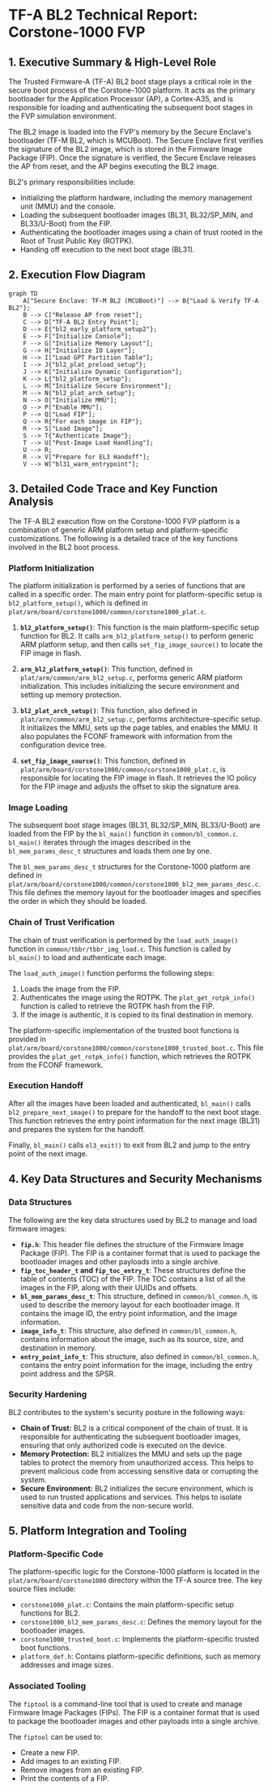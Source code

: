 # TF-A BL2 Technical Report: Corstone-1000 FVP

## 1. Executive Summary & High-Level Role

The Trusted Firmware-A (TF-A) BL2 boot stage plays a critical role in the secure boot process of the Corstone-1000 platform. It acts as the primary bootloader for the Application Processor (AP), a Cortex-A35, and is responsible for loading and authenticating the subsequent boot stages in the FVP simulation environment.

The BL2 image is loaded into the FVP's memory by the Secure Enclave's bootloader (TF-M BL2, which is MCUBoot). The Secure Enclave first verifies the signature of the BL2 image, which is stored in the Firmware Image Package (FIP). Once the signature is verified, the Secure Enclave releases the AP from reset, and the AP begins executing the BL2 image.

BL2's primary responsibilities include:
-   Initializing the platform hardware, including the memory management unit (MMU) and the console.
-   Loading the subsequent bootloader images (BL31, BL32/SP_MIN, and BL33/U-Boot) from the FIP.
-   Authenticating the bootloader images using a chain of trust rooted in the Root of Trust Public Key (ROTPK).
-   Handing off execution to the next boot stage (BL31).

## 2. Execution Flow Diagram

```mermaid
graph TD
    A["Secure Enclave: TF-M BL2 (MCUBoot)"] --> B{"Load & Verify TF-A BL2"};
    B --> C["Release AP from reset"];
    C --> D["TF-A BL2 Entry Point"];
    D --> E{"bl2_early_platform_setup2"};
    E --> F["Initialize Console"];
    F --> G["Initialize Memory Layout"];
    G --> H["Initialize IO Layer"];
    H --> I["Load GPT Partition Table"];
    I --> J{"bl2_plat_preload_setup"};
    J --> K["Initialize Dynamic Configuration"];
    K --> L{"bl2_platform_setup"};
    L --> M["Initialize Secure Environment"];
    M --> N{"bl2_plat_arch_setup"};
    N --> O["Initialize MMU"];
    O --> P["Enable MMU"];
    P --> Q["Load FIP"];
    Q --> R{"For each image in FIP"};
    R --> S["Load Image"];
    S --> T{"Authenticate Image"};
    T --> U["Post-Image Load Handling"];
    U --> R;
    R --> V["Prepare for EL3 Handoff"];
    V --> W["bl31_warm_entrypoint"];
```

## 3. Detailed Code Trace and Key Function Analysis

The TF-A BL2 execution flow on the Corstone-1000 FVP platform is a combination of generic ARM platform setup and platform-specific customizations. The following is a detailed trace of the key functions involved in the BL2 boot process.

### Platform Initialization

The platform initialization is performed by a series of functions that are called in a specific order. The main entry point for platform-specific setup is `bl2_platform_setup()`, which is defined in `plat/arm/board/corstone1000/common/corstone1000_plat.c`.

1.  **`bl2_platform_setup()`**: This function is the main platform-specific setup function for BL2. It calls `arm_bl2_platform_setup()` to perform generic ARM platform setup, and then calls `set_fip_image_source()` to locate the FIP image in flash.

2.  **`arm_bl2_platform_setup()`**: This function, defined in `plat/arm/common/arm_bl2_setup.c`, performs generic ARM platform initialization. This includes initializing the secure environment and setting up memory protection.

3.  **`bl2_plat_arch_setup()`**: This function, also defined in `plat/arm/common/arm_bl2_setup.c`, performs architecture-specific setup. It initializes the MMU, sets up the page tables, and enables the MMU. It also populates the FCONF framework with information from the configuration device tree.

4.  **`set_fip_image_source()`**: This function, defined in `plat/arm/board/corstone1000/common/corstone1000_plat.c`, is responsible for locating the FIP image in flash. It retrieves the IO policy for the FIP image and adjusts the offset to skip the signature area.

### Image Loading

The subsequent boot stage images (BL31, BL32/SP_MIN, BL33/U-Boot) are loaded from the FIP by the `bl_main()` function in `common/bl_common.c`. `bl_main()` iterates through the images described in the `bl_mem_params_desc_t` structures and loads them one by one.

The `bl_mem_params_desc_t` structures for the Corstone-1000 platform are defined in `plat/arm/board/corstone1000/common/corstone1000_bl2_mem_params_desc.c`. This file defines the memory layout for the bootloader images and specifies the order in which they should be loaded.

### Chain of Trust Verification

The chain of trust verification is performed by the `load_auth_image()` function in `common/tbbr/tbbr_img_load.c`. This function is called by `bl_main()` to load and authenticate each image.

The `load_auth_image()` function performs the following steps:
1.  Loads the image from the FIP.
2.  Authenticates the image using the ROTPK. The `plat_get_rotpk_info()` function is called to retrieve the ROTPK hash from the FIP.
3.  If the image is authentic, it is copied to its final destination in memory.

The platform-specific implementation of the trusted boot functions is provided in `plat/arm/board/corstone1000/common/corstone1000_trusted_boot.c`. This file provides the `plat_get_rotpk_info()` function, which retrieves the ROTPK from the FCONF framework.

### Execution Handoff

After all the images have been loaded and authenticated, `bl_main()` calls `bl2_prepare_next_image()` to prepare for the handoff to the next boot stage. This function retrieves the entry point information for the next image (BL31) and prepares the system for the handoff.

Finally, `bl_main()` calls `el3_exit()` to exit from BL2 and jump to the entry point of the next image.

## 4. Key Data Structures and Security Mechanisms

### Data Structures

The following are the key data structures used by BL2 to manage and load firmware images:

*   **`fip.h`**: This header file defines the structure of the Firmware Image Package (FIP). The FIP is a container format that is used to package the bootloader images and other payloads into a single archive.
*   **`fip_toc_header_t` and `fip_toc_entry_t`**: These structures define the table of contents (TOC) of the FIP. The TOC contains a list of all the images in the FIP, along with their UUIDs and offsets.
*   **`bl_mem_params_desc_t`**: This structure, defined in `common/bl_common.h`, is used to describe the memory layout for each bootloader image. It contains the image ID, the entry point information, and the image information.
*   **`image_info_t`**: This structure, also defined in `common/bl_common.h`, contains information about the image, such as its source, size, and destination in memory.
*   **`entry_point_info_t`**: This structure, also defined in `common/bl_common.h`, contains the entry point information for the image, including the entry point address and the SPSR.

### Security Hardening

BL2 contributes to the system's security posture in the following ways:

*   **Chain of Trust:** BL2 is a critical component of the chain of trust. It is responsible for authenticating the subsequent bootloader images, ensuring that only authorized code is executed on the device.
*   **Memory Protection:** BL2 initializes the MMU and sets up the page tables to protect the memory from unauthorized access. This helps to prevent malicious code from accessing sensitive data or corrupting the system.
*   **Secure Environment:** BL2 initializes the secure environment, which is used to run trusted applications and services. This helps to isolate sensitive data and code from the non-secure world.

## 5. Platform Integration and Tooling

### Platform-Specific Code

The platform-specific logic for the Corstone-1000 platform is located in the `plat/arm/board/corstone1000` directory within the TF-A source tree. The key source files include:

*   `corstone1000_plat.c`: Contains the main platform-specific setup functions for BL2.
*   `corstone1000_bl2_mem_params_desc.c`: Defines the memory layout for the bootloader images.
*   `corstone1000_trusted_boot.c`: Implements the platform-specific trusted boot functions.
*   `platform_def.h`: Contains platform-specific definitions, such as memory addresses and image sizes.

### Associated Tooling

The `fiptool` is a command-line tool that is used to create and manage Firmware Image Packages (FIPs). The FIP is a container format that is used to package the bootloader images and other payloads into a single archive.

The `fiptool` can be used to:
*   Create a new FIP.
*   Add images to an existing FIP.
*   Remove images from an existing FIP.
*   Print the contents of a FIP.
